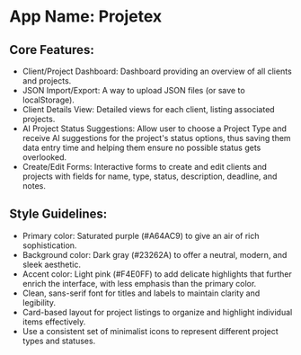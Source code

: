 # **App Name**: Projetex

## Core Features:

- Client/Project Dashboard: Dashboard providing an overview of all clients and projects.
- JSON Import/Export: A way to upload JSON files (or save to localStorage).
- Client Details View: Detailed views for each client, listing associated projects.
- AI Project Status Suggestions: Allow user to choose a Project Type and receive AI suggestions for the project's status options, thus saving them data entry time and helping them ensure no possible status gets overlooked.
- Create/Edit Forms: Interactive forms to create and edit clients and projects with fields for name, type, status, description, deadline, and notes.

## Style Guidelines:

- Primary color: Saturated purple (#A64AC9) to give an air of rich sophistication.
- Background color: Dark gray (#23262A) to offer a neutral, modern, and sleek aesthetic.
- Accent color: Light pink (#F4E0FF) to add delicate highlights that further enrich the interface, with less emphasis than the primary color.
- Clean, sans-serif font for titles and labels to maintain clarity and legibility.
- Card-based layout for project listings to organize and highlight individual items effectively.
- Use a consistent set of minimalist icons to represent different project types and statuses.